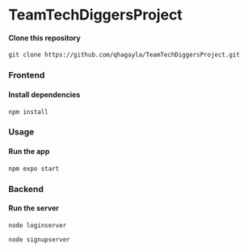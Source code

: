 # TeamTechDiggersProject

#### Clone this repository

```
git clone https://github.com/qhagayla/TeamTechDiggersProject.git
```
### Frontend
#### Install dependencies

```
npm install
```

### Usage

#### Run the app

```
npm expo start
```

### Backend
#### Run the server
```
node loginserver
```
```
node signupserver
```
